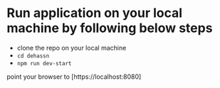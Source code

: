 # Run application on your local machine by following below steps
- clone the repo on your local machine
- `cd dehassn`
- `npm run dev-start`

point your browser to [https://localhost:8080]
